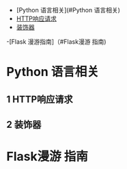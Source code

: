 - [Python 语言相关](#Python 语言相关)
 - [HTTP响应请求](#1-HTTP响应请求)
 - [装饰器](#2-装饰器)
 
 
-[Flask 漫游指南]（#Flask漫游 指南)
 



# Python 语言相关

## 1 HTTP响应请求

## 2 装饰器

# Flask漫游 指南
